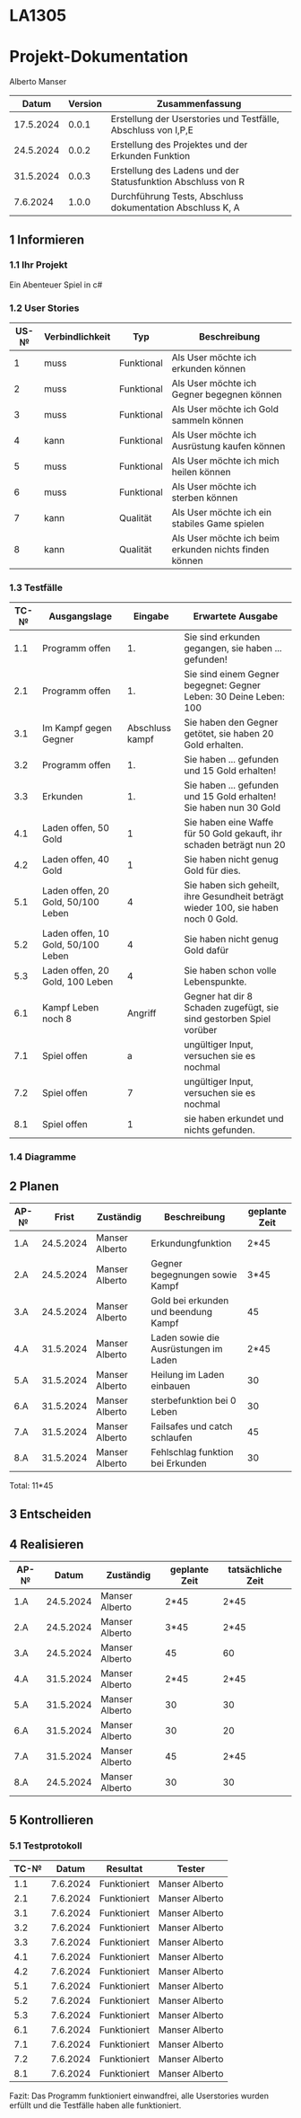 # LA1305
# Projekt-Dokumentation

Alberto Manser

| Datum | Version | Zusammenfassung                                              |
| ----- | ------- | ------------------------------------------------------------ |
| 17.5.2024| 0.0.1   | Erstellung der Userstories und Testfälle, Abschluss von I,P,E|
| 24.5.2024| 0.0.2   | Erstellung des Projektes und der Erkunden Funktion           |
| 31.5.2024| 0.0.3   | Erstellung des Ladens und der Statusfunktion Abschluss von R |
| 7.6.2024| 1.0.0   | Durchführung Tests, Abschluss dokumentation Abschluss K, A   |

## 1 Informieren

### 1.1 Ihr Projekt

Ein Abenteuer Spiel in c#

### 1.2 User Stories

| US-№ | Verbindlichkeit | Typ  | Beschreibung                       |
| ---- | --------------- | ---- | ---------------------------------- |
| 1    | muss              | Funktional     | Als User möchte ich erkunden können |
| 2  |  muss               | Funktional     | Als User möchte ich Gegner begegnen können                                   |
| 3    | muss | Funktional |Als User möchte ich Gold sammeln können |
| 4 | kann  | Funktional  | Als User möchte ich Ausrüstung kaufen können |
| 5 | muss | Funktional | Als User möchte ich mich heilen können |
| 6 | muss | Funktional | Als User möchte ich sterben können |
| 7 | kann | Qualität | Als User möchte ich ein stabiles Game spielen |
| 8 | kann | Qualität | Als User möchte ich beim erkunden nichts finden können |



### 1.3 Testfälle

| TC-№ | Ausgangslage | Eingabe | Erwartete Ausgabe |
| ---- | ------------ | ------- | ----------------- |
| 1.1  | Programm offen             | 1.        | Sie sind erkunden gegangen, sie haben ... gefunden!|
| 2.1  | Programm offen             | 1.        | Sie sind einem Gegner begegnet: Gegner Leben: 30 Deine Leben: 100                  |
| 3.1  | Im Kampf gegen Gegner  | Abschluss kampf | Sie haben den Gegner getötet, sie haben 20 Gold erhalten. |
| 3.2  | Programm offen | 1. |Sie haben ... gefunden und 15 Gold erhalten! |
| 3.3  | Erkunden | 1. | Sie haben ... gefunden und 15 Gold erhalten! Sie haben nun 30 Gold |
| 4.1  | Laden offen, 50 Gold | 1 | Sie haben eine Waffe für 50 Gold gekauft, ihr schaden beträgt nun 20 |
| 4.2  | Laden offen, 40 Gold | 1 | Sie haben nicht genug Gold für dies. |
| 5.1 | Laden offen, 20 Gold, 50/100 Leben | 4 | Sie haben sich geheilt, ihre Gesundheit beträgt wieder 100, sie haben noch 0 Gold. |
| 5.2 | Laden offen, 10 Gold, 50/100 Leben| 4 | Sie haben nicht genug Gold dafür |
| 5.3 | Laden offen, 20 Gold, 100 Leben | 4 | Sie haben schon volle Lebenspunkte. |
| 6.1 | Kampf Leben noch 8 | Angriff | Gegner hat dir 8 Schaden zugefügt, sie sind gestorben Spiel vorüber|
| 7.1 | Spiel offen | a | ungültiger Input, versuchen sie es nochmal |
| 7.2 | Spiel offen | 7 | ungültiger Input, versuchen sie es nochmal |
| 8.1 | Spiel offen | 1 | sie haben erkundet und nichts gefunden. |


### 1.4 Diagramme


## 2 Planen

| AP-№ | Frist | Zuständig | Beschreibung | geplante Zeit |
| ---- | ----- | --------- | ------------ | ------------- |
| 1.A  | 24.5.2024      | Manser Alberto           | Erkundungfunktion              | 2*45              |
| 2.A  | 24.5.2024      | Manser Alberto           | Gegner begegnungen sowie Kampf              | 3*45              |
| 3.A |  24.5.2024      | Manser Alberto | Gold bei erkunden und beendung Kampf | 45 |
| 4.A | 31.5.2024 | Manser Alberto | Laden sowie die Ausrüstungen im Laden | 2*45 |
| 5.A | 31.5.2024 | Manser Alberto | Heilung im Laden einbauen | 30 |
| 6.A | 31.5.2024 | Manser Alberto | sterbefunktion bei 0 Leben | 30 |
| 7.A | 31.5.2024 | Manser Alberto | Failsafes und catch schlaufen | 45 |
| 8.A | 31.5.2024 | Manser Alberto | Fehlschlag funktion bei Erkunden | 30 |


Total: 11*45


## 3 Entscheiden


## 4 Realisieren

| AP-№ | Datum | Zuständig | geplante Zeit | tatsächliche Zeit |
| ---- | ----- | --------- | ------------- | ----------------- |
| 1.A | 24.5.2024| Manser Alberto|2*45|2*45                   |
| 2.A | 24.5.2024| Manser Alberto| 3*45|2*45                  |
| 3.A | 24.5.2024| Manser Alberto| 45 | 60|
| 4.A | 31.5.2024| Manser Alberto| 2*45| 2*45|
| 5.A | 31.5.2024| Manser Alberto| 30 | 30|
| 6.A | 31.5.2024| Manser Alberto| 30 | 20|
| 7.A | 31.5.2024| Manser Alberto| 45 | 2*45|
| 8.A | 24.5.2024| Manser Alberto| 30 | 30 |


## 5 Kontrollieren
### 5.1 Testprotokoll

| TC-№ | Datum | Resultat | Tester |
| ---- | ----- | -------- | ------ |
| 1.1  | 7.6.2024|Funktioniert|Manser Alberto|
| 2.1  | 7.6.2024|Funktioniert|Manser Alberto|
| 3.1  | 7.6.2024|Funktioniert|Manser Alberto|
| 3.2  | 7.6.2024|Funktioniert|Manser Alberto|
| 3.3  | 7.6.2024|Funktioniert|Manser Alberto|
| 4.1  | 7.6.2024|Funktioniert|Manser Alberto|
| 4.2  | 7.6.2024|Funktioniert|Manser Alberto|
| 5.1  | 7.6.2024|Funktioniert|Manser Alberto|
| 5.2  | 7.6.2024|Funktioniert|Manser Alberto|
| 5.3  | 7.6.2024|Funktioniert|Manser Alberto|
| 6.1  | 7.6.2024|Funktioniert|Manser Alberto|
| 7.1  | 7.6.2024|Funktioniert|Manser Alberto|
| 7.2  | 7.6.2024|Funktioniert|Manser Alberto|
| 8.1  | 7.6.2024|Funktioniert|Manser Alberto|


Fazit:
Das Programm funktioniert einwandfrei, alle Userstories wurden erfüllt und die Testfälle haben alle funktioniert.

